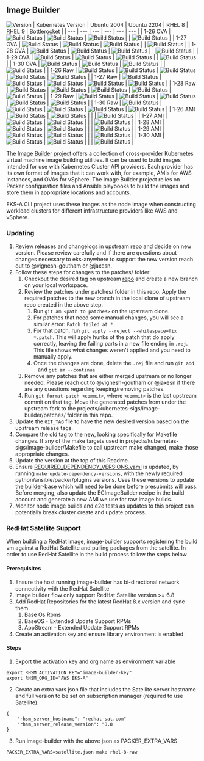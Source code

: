 ## **Image Builder**
![Version](https://img.shields.io/badge/version-v0.1.38-blue)
| Kubernetes Version | Ubuntu 2004 | Ubuntu 2204 | RHEL 8 | RHEL 9 | Bottlerocket |
| --- | --- | --- | --- | --- | --- |
| 1-26 OVA | ![Build Status](https://codebuild.us-west-2.amazonaws.com/badges?uuid=eyJlbmNyeXB0ZWREYXRhIjoiNHlZUlIya0swSDQ2L0g3TGxTVFFCRGtEZlp2TWx1OXhwVXhZVUNOVDNGazZpK2EyUDdlQzloQ2lYaTIyWVpvNGN0VzJaM2RIQi9qYWxlaWtaampacXdJPSIsIml2UGFyYW1ldGVyU3BlYyI6Ik84cjNXME9aUGE5Sm5ucUkiLCJtYXRlcmlhbFNldFNlcmlhbCI6MX0%3D&branch=main) | ![Build Status](https://codebuild.us-west-2.amazonaws.com/badges?uuid=eyJlbmNyeXB0ZWREYXRhIjoiT3hiT2NyTWc3R01qZVlLMkgzcHFySXJGQ3liODdPRFlHdXBhdmtxbG9QbFhGQXcrWnB0WDU4aENVTlliODN2aDFpYXhjS0FjRWhJY0p5dWtyU3duTGVBPSIsIml2UGFyYW1ldGVyU3BlYyI6ImZsTGJmcm1VUXJHcGVQNUMiLCJtYXRlcmlhbFNldFNlcmlhbCI6MX0%3D&branch=main) | ![Build Status](https://codebuild.us-west-2.amazonaws.com/badges?uuid=eyJlbmNyeXB0ZWREYXRhIjoicWtnQjRoWURiTUsvOWZVcVNhKytuWFY1emhBRnJTbEF2RXFFT3JoRWRzRlVzZTRJNWg4VDRoM3REQXBRbSttMVltblQxQjVKRGJEMVFqb0ZsVkJhNUJFPSIsIml2UGFyYW1ldGVyU3BlYyI6IlZSSUF1WXQzdEhPU0ZlQzYiLCJtYXRlcmlhbFNldFNlcmlhbCI6MX0%3D&branch=main) | | ![Build Status](https://codebuild.us-west-2.amazonaws.com/badges?uuid=eyJlbmNyeXB0ZWREYXRhIjoicWhVbUt4VXlQVjhGMjN3MmtZTTV3R0NVWUZEQmRYbE51RlBRQUZPektLaTI5N0wvK3k1UUt2WEhVVldvRzlKTkxFTGtpNkhaUXRMZ0RaUjRQWDRVR0EwPSIsIml2UGFyYW1ldGVyU3BlYyI6InlOR3hJbktWMFZJMjlHMWciLCJtYXRlcmlhbFNldFNlcmlhbCI6MX0%3D&branch=main) |
| 1-27 OVA | ![Build Status](https://codebuild.us-west-2.amazonaws.com/badges?uuid=eyJlbmNyeXB0ZWREYXRhIjoiQ2tIeHZ6ZG1XSTBTaFl4NGxIQWorbm4rYlNESmJybTJIZ3VtVGNrZUpvWUh3TG9zTzdhNXJvMkFxRGpBWWhEbFZ1aWppUjRhMTZkdU1EaGlQMW5EKzFVPSIsIml2UGFyYW1ldGVyU3BlYyI6IlFrQ0pRRDFXM01iRFBhQkciLCJtYXRlcmlhbFNldFNlcmlhbCI6MX0%3D&branch=main) | ![Build Status](https://codebuild.us-west-2.amazonaws.com/badges?uuid=eyJlbmNyeXB0ZWREYXRhIjoiQ0J4Qno3QmZsY1FYQUxmZC9hU3JFd0k2ZHpnSGhkSDc5MUxWdVlFU3JZclRKQ2NrR3lhQWFOVXV6aWhGakFYbWxJbnhkck1HWE5ua2kzMFMybW14dllvPSIsIml2UGFyYW1ldGVyU3BlYyI6ImxqbTZISWNyaCtzOFB3RUsiLCJtYXRlcmlhbFNldFNlcmlhbCI6MX0%3D&branch=main) | ![Build Status](https://codebuild.us-west-2.amazonaws.com/badges?uuid=eyJlbmNyeXB0ZWREYXRhIjoiMlFmL2ljUVVBSHh3eFI3QTAvVzNUL2RYaElvaTl0NGpOa0tPeUlld3hLenlMNWluOUE5NG0veXlKZ05RYUgvblI1VzlCeWtsdEwzZFdEYXhqNlptblpFPSIsIml2UGFyYW1ldGVyU3BlYyI6IkZURS96YW5CRHV5NU5xUWQiLCJtYXRlcmlhbFNldFNlcmlhbCI6MX0%3D&branch=main) | | ![Build Status](https://codebuild.us-west-2.amazonaws.com/badges?uuid=eyJlbmNyeXB0ZWREYXRhIjoiaHFNbVJsMlNObjB2Rmo2UUZ2RHIyc0k4WkowWkZ2RFpRS3dpRXc4VUEvbDBTVjZPZW9aY01Ga0ZONWZPS2YyVllhdmMwdXh0eGlYR3lOTDZ6aFEwbGxFPSIsIml2UGFyYW1ldGVyU3BlYyI6Iko3NUNaUWg0MkljOEZhSzEiLCJtYXRlcmlhbFNldFNlcmlhbCI6MX0%3D&branch=main) |
| 1-28 OVA | ![Build Status](https://codebuild.us-west-2.amazonaws.com/badges?uuid=eyJlbmNyeXB0ZWREYXRhIjoiQzE0RjNFaFBPSlpOZTRreUtYL0xrYjRzT3N4SnZSQnRiZklscTlMeWgrUkFzZFhhUHM1VW1jWEtra25ZSlVhb1RDMEZVL2hCVVByOTAxVmpQa0lwNnJNPSIsIml2UGFyYW1ldGVyU3BlYyI6IlpwalVhUkpXOGl3cmcvZlYiLCJtYXRlcmlhbFNldFNlcmlhbCI6MX0%3D&branch=main) | ![Build Status](https://codebuild.us-west-2.amazonaws.com/badges?uuid=eyJlbmNyeXB0ZWREYXRhIjoiaXBrVGdXN1d4bFg4ZFdrVEV6YW5HZ2RtTVI5bEYrTmExUDJVSkRYQnZqMFJWdnA0OU9FV09kalVqQkNLTjlxMVhyTWRwTjNDMWNJTzhSZzNxaXJ1K0pBPSIsIml2UGFyYW1ldGVyU3BlYyI6IkNsVG5wSmR3aVNZZFl0bTgiLCJtYXRlcmlhbFNldFNlcmlhbCI6MX0%3D&branch=main) | ![Build Status](https://codebuild.us-west-2.amazonaws.com/badges?uuid=eyJlbmNyeXB0ZWREYXRhIjoiZzFvblF1STgyQWl1VlhlRTdJOFg5dWRXNGtiR3pXMDRObVlFYUVRdVlwZVQyckxGS3M5K29FVzdCcThyR00rQlNpVzEyUS9ockhnbndVS2Z0WGhLMHd3PSIsIml2UGFyYW1ldGVyU3BlYyI6IkJSdkNhTjFXSEU2VlY5UCsiLCJtYXRlcmlhbFNldFNlcmlhbCI6MX0%3D&branch=main) | | ![Build Status](https://codebuild.us-west-2.amazonaws.com/badges?uuid=eyJlbmNyeXB0ZWREYXRhIjoiNjJCM1Z3VU4rVVY3eW9OTEVPaGZXK3J4YXdSaU51K3BjUjNOSzFJMmo1Q0lmZXdicVRzOTFMTmxuR2NkcTZSNUxBWCtvUDRlZHRHbFFYSWRvR05qbjZrPSIsIml2UGFyYW1ldGVyU3BlYyI6IisrQlRQcjFmL1RodmsxYkUiLCJtYXRlcmlhbFNldFNlcmlhbCI6MX0%3D&branch=main) |
| 1-29 OVA | ![Build Status](https://codebuild.us-west-2.amazonaws.com/badges?uuid=eyJlbmNyeXB0ZWREYXRhIjoiRnd0ZWNDVEdlRGQ3cnRiYUE4Mmt1dUV1R1VJWTFjSXRhWkNCR3pGSTJWazF1NUtGdGQ2cG9ldWd1anlEUzVzZThBc09WNmNVc3ZxU213UHZkVXM1UFhRPSIsIml2UGFyYW1ldGVyU3BlYyI6Ii9SRFlqMUc3OFd0RGsrbHEiLCJtYXRlcmlhbFNldFNlcmlhbCI6MX0%3D&branch=main) | ![Build Status](https://codebuild.us-west-2.amazonaws.com/badges?uuid=eyJlbmNyeXB0ZWREYXRhIjoiNTBKcFRtVHNKWVFIazc2cUpCdndpT1lBTXBJUEQ2NjNOTnJXS01xM3pCaUVJNzFNTDc3ejBnc3FUZkZ5QWxsOFBjVzV6ZG1JVi82M3huNTk5cnhzVEFVPSIsIml2UGFyYW1ldGVyU3BlYyI6InFmZ0NKMjdrQTh1ZS9lVzgiLCJtYXRlcmlhbFNldFNlcmlhbCI6MX0%3D&branch=main) | ![Build Status](https://codebuild.us-west-2.amazonaws.com/badges?uuid=eyJlbmNyeXB0ZWREYXRhIjoiSFBPUWJaSkdkd00xQzJ4UXRrTlhQN2NaYmVxQ1ZoTEJBemJxR0pHTkdDbHppTWV0ejU4bzhNQmFBUWRSOGhiN2hmTUdpSHpEaHVTc25QdXBROHQ1bTFBPSIsIml2UGFyYW1ldGVyU3BlYyI6InVML1g4aXZqdEdpdncyVTAiLCJtYXRlcmlhbFNldFNlcmlhbCI6MX0%3D&branch=main) | | ![Build Status](https://codebuild.us-west-2.amazonaws.com/badges?uuid=eyJlbmNyeXB0ZWREYXRhIjoiYTF4S0htTFdnZWxZNk1GVG11SlF0KzV5elFjT3lKeXFpaEdsLzlRSnM2QzNZTVFuenVRNE5FZWl3YVl3S0dWb3VmamJ1d3Zjb2t5UGNzTFRCMk4vaVNvPSIsIml2UGFyYW1ldGVyU3BlYyI6Ii9TSnhHaGF2NWRmbUlBTUgiLCJtYXRlcmlhbFNldFNlcmlhbCI6MX0%3D&branch=main) |
| 1-30 OVA | ![Build Status](https://codebuild.us-west-2.amazonaws.com/badges?uuid=eyJlbmNyeXB0ZWREYXRhIjoieDlTSGtsNzc2Sk85STRnS1Z2a2l5ZEljNlVXNTZsQlZ2a2VJUTRmZ1lrOUJITjhUMHJ3QVBpUjZvQXFEZGxPRm5PMG82R0IxRE90bVFOTkMrbisrQ3dVPSIsIml2UGFyYW1ldGVyU3BlYyI6IlpIMmFINjUxaWU4L3MvWlIiLCJtYXRlcmlhbFNldFNlcmlhbCI6MX0%3D&branch=main) | ![Build Status](https://codebuild.us-west-2.amazonaws.com/badges?uuid=eyJlbmNyeXB0ZWREYXRhIjoiYlJBdUMyK2h2elNkeEtKSlI3b1EzT0tLSXhQcjl0eHZhQko3Wno4UTVOSHJnMnZDTld3QStnTVhQMzFHaEN0TVVPekFqNUlpZlR5SDlWd3h3UTUybjUwPSIsIml2UGFyYW1ldGVyU3BlYyI6IlYxd2htNEFhU1FXaGZNRksiLCJtYXRlcmlhbFNldFNlcmlhbCI6MX0%3D&branch=main) | ![Build Status](https://codebuild.us-west-2.amazonaws.com/badges?uuid=eyJlbmNyeXB0ZWREYXRhIjoieEt6MXczVHpCRGYwazZwR1pzeUtqTEVzdUdGWW5McHZJN2JoWHBDcXQrTEtHeVdZckdLclZlcnVtM1MvSG9iTEVFb1JrSGZTZThBVURsOVIrMHhJQ0ZJPSIsIml2UGFyYW1ldGVyU3BlYyI6IkJxbGdnMm1rdFhreFlIYXgiLCJtYXRlcmlhbFNldFNlcmlhbCI6MX0%3D&branch=main) | | ![Build Status](https://codebuild.us-west-2.amazonaws.com/badges?uuid=eyJlbmNyeXB0ZWREYXRhIjoiYTZneUxYOENvT3VVRW1RV3VXRUFYNlNKMTRHeXl3cGNqSXNJM0FQTE15blJncExUYjVuQXN3UUFxZFBpeVdnQmJZM1N2WkxnVWg0ZWRyUFlLdlNiNmpNPSIsIml2UGFyYW1ldGVyU3BlYyI6IlpsN3pka0lscXJ4RGpxMmkiLCJtYXRlcmlhbFNldFNlcmlhbCI6MX0%3D&branch=main) |
| 1-26 Raw | ![Build Status](https://codebuild.us-west-2.amazonaws.com/badges?uuid=eyJlbmNyeXB0ZWREYXRhIjoiQlIvVElrNGNJNTBUY01xTHoySC9wV0ZRRC9sT3gxV1V5WXhHbWh2UHRKV3p0bTRZNXY3Qld4RFN3V292RXFPU05xSWllOHl3cVRZTCthMEc2bXVvU2RJPSIsIml2UGFyYW1ldGVyU3BlYyI6ImNVOUFOb2RDZDh3QnArcjkiLCJtYXRlcmlhbFNldFNlcmlhbCI6MX0%3D&branch=main) | ![Build Status](https://codebuild.us-west-2.amazonaws.com/badges?uuid=eyJlbmNyeXB0ZWREYXRhIjoiYWNXVW1BWlIvYUZYbG5aUFFlV2FEMXlWTjRrb0lMRVZTQVAxSkE1dDZDZUJoY0ErcGVhb2szVUxOZ1FmZi9YaDNOQmpuci92VUdtUlJOWmhaYkkwcFFJPSIsIml2UGFyYW1ldGVyU3BlYyI6ImwzTTZsNndhYlR3M1J6UWQiLCJtYXRlcmlhbFNldFNlcmlhbCI6MX0%3D&branch=main) | ![Build Status](https://codebuild.us-west-2.amazonaws.com/badges?uuid=eyJlbmNyeXB0ZWREYXRhIjoibFBFOFNhZnpjOUtwSzRPVnZGVkJuS1VHV1M3TkQ0cE5GWlA0UDVZdm5XZkFmTkhWYUpUUm9FSTZIM3RUVk1uZGNkOWI4MGdYRUNZTFBYVm84czhiWUFjPSIsIml2UGFyYW1ldGVyU3BlYyI6IkFNd1V4Q3M1VE9jemkwb00iLCJtYXRlcmlhbFNldFNlcmlhbCI6MX0%3D&branch=main) | ![Build Status](https://codebuild.us-west-2.amazonaws.com/badges?uuid=eyJlbmNyeXB0ZWREYXRhIjoiVlVUd25IeUYyaDZPL1p4Q25qOEFHdUpiNjNNSkMvbHNWbUpJWDdISGtSK0o3Q3ZoRFRLcnkvSklvR1F0T3JVTUdQYmc0OXhNVkEzV0g4NjhuaGxpKytJPSIsIml2UGFyYW1ldGVyU3BlYyI6ImZHamFrVUlKQ3BtNXNTc2IiLCJtYXRlcmlhbFNldFNlcmlhbCI6MX0%3D&branch=main) | ![Build Status](https://codebuild.us-west-2.amazonaws.com/badges?uuid=eyJlbmNyeXB0ZWREYXRhIjoid3pnYkdSRjNuMktEbGducnROWFVGekl2djF2RS9MWVpOMjMzWkM5dnlsRDdvaTF6TyswWGFId2taY1hqcWRZREFFTFdiektRSWJFNXB4eDNzbFoyNEtvPSIsIml2UGFyYW1ldGVyU3BlYyI6Im9UZDFLYUZubkhlQWh5UDYiLCJtYXRlcmlhbFNldFNlcmlhbCI6MX0%3D&branch=main) |
| 1-27 Raw | ![Build Status](https://codebuild.us-west-2.amazonaws.com/badges?uuid=eyJlbmNyeXB0ZWREYXRhIjoiOFh3eDVvV2NuaXFLUHZqdHRmeHdnUmRtYzdhcVBmMStzU3lJWVFvQW44MURUMUpuQ1lubWNOTU4wOWZYT1lZcUhqT2lDQS9yTG02cWxnWCtLb3prTlRJPSIsIml2UGFyYW1ldGVyU3BlYyI6Ik5tSnB2SFJRY01xb01TRGQiLCJtYXRlcmlhbFNldFNlcmlhbCI6MX0%3D&branch=main) | ![Build Status](https://codebuild.us-west-2.amazonaws.com/badges?uuid=eyJlbmNyeXB0ZWREYXRhIjoiSXBaRVYwOE9uMXhnM3dkMUs3eVJuUXBLZ0dsWGx4V1hzQ0ZEeTNPTkt6MG1aWjRSYms2Umc3dm1uY3Zid0xpYmdnRUZwOEExeWdIVUxpUjRrc0pnQ3NzPSIsIml2UGFyYW1ldGVyU3BlYyI6InQrK1lwZU81bXZqQjJob1ciLCJtYXRlcmlhbFNldFNlcmlhbCI6MX0%3D&branch=main) | ![Build Status](https://codebuild.us-west-2.amazonaws.com/badges?uuid=eyJlbmNyeXB0ZWREYXRhIjoiMmpxS0xzaTFKYk5mZWZMdjhCanplcVgxNFZ6Y1ZmWXpzcHpHNVJyNnM1ZzhpekpqbVhvSVY4N3J0eWdOWXlpMGozdnl6bklWK0ZGcHI0SzZNWWJzQmQ0PSIsIml2UGFyYW1ldGVyU3BlYyI6Ikl2b1hZTGxobFBWWjdDY1IiLCJtYXRlcmlhbFNldFNlcmlhbCI6MX0%3D&branch=main) | ![Build Status](https://codebuild.us-west-2.amazonaws.com/badges?uuid=eyJlbmNyeXB0ZWREYXRhIjoiMTdZNUtVdVRIOXBJcFVIOTQ4dVlNY2NqUzd5MlAzQlVRN3V0M3RQaDdwT0xhNFFwbWQyZktRRHVaTzl6U0FJMkpHZmJ1VkZWck1OQW4yUHg0TDdvdzBzPSIsIml2UGFyYW1ldGVyU3BlYyI6Iklvd2ZObnhwVitNOVpZb0QiLCJtYXRlcmlhbFNldFNlcmlhbCI6MX0%3D&branch=main) | ![Build Status](https://codebuild.us-west-2.amazonaws.com/badges?uuid=eyJlbmNyeXB0ZWREYXRhIjoiZmIvT3hrSDlLSDZ2eTJEYVpiTlRDZ3NMRDE3RGNKOUkweSthd1k3Y25DeU1OTGNuVzY1V0FqU2hEdjByOXY3dHFsejFDYXlFa0tHNSs2RU5mdkQ5WlRNPSIsIml2UGFyYW1ldGVyU3BlYyI6IkN4RmI1NW9lcDk0OVRUTU0iLCJtYXRlcmlhbFNldFNlcmlhbCI6MX0%3D&branch=main) |
| 1-28 Raw | ![Build Status](https://codebuild.us-west-2.amazonaws.com/badges?uuid=eyJlbmNyeXB0ZWREYXRhIjoiSXJQMmZFMHF2SHYzbEtVRkY3OTQ2eXlsOHE4NmthaEZ3Y2tMRkI2YjZrMkFUQTd3Wjg0MlZEaVRvZjFhdjBRSE9mZVZyL0EyMGQvM1BqU294WUplc1Y0PSIsIml2UGFyYW1ldGVyU3BlYyI6IjZyYUVDS2pUdFRhUUYzMVoiLCJtYXRlcmlhbFNldFNlcmlhbCI6MX0%3D&branch=main) | ![Build Status](https://codebuild.us-west-2.amazonaws.com/badges?uuid=eyJlbmNyeXB0ZWREYXRhIjoiS1JRaEtqbTg1MCtZNkdJT0pUY1lrUjhXUFFFV044TVZxSi9HaGtkMGtEdURBamxrcU5XNG9WRDFjOG95V05OWk5JajczRm9OWkR6eGtEUVU5NllPZjRrPSIsIml2UGFyYW1ldGVyU3BlYyI6InZUMFg2QXk2VFd0TjcxVFIiLCJtYXRlcmlhbFNldFNlcmlhbCI6MX0%3D&branch=main) | ![Build Status](https://codebuild.us-west-2.amazonaws.com/badges?uuid=eyJlbmNyeXB0ZWREYXRhIjoiclhFaU9UN0JRTW5jWUE4VkdNS0c4bVh0MllVZnc0c1VpTS8zanBodnRucVd6U094SnVzTTZrcW03a3RaZ1A3cThManpDVWh0b1Q4TUwrdXhxZ05sQzZjPSIsIml2UGFyYW1ldGVyU3BlYyI6IitqSGV0SkRKUzQvZS9IOWoiLCJtYXRlcmlhbFNldFNlcmlhbCI6MX0%3D&branch=main) | ![Build Status](https://codebuild.us-west-2.amazonaws.com/badges?uuid=eyJlbmNyeXB0ZWREYXRhIjoiT053WVVsUkY1eGhaeUxMdEdKKzJKekQ2aGUzcGJMekJRdlRuRzZWaUxvWlZPVms3Y1BKcDZSS1RZWllSandqRWtoempUOUJZY3VzWjJkQWZlbWNBdDVnPSIsIml2UGFyYW1ldGVyU3BlYyI6ImR5SHpPWGJoT0x0aVpsZjQiLCJtYXRlcmlhbFNldFNlcmlhbCI6MX0%3D&branch=main) | ![Build Status](https://codebuild.us-west-2.amazonaws.com/badges?uuid=eyJlbmNyeXB0ZWREYXRhIjoidENKNmxQSDh3U2ZlMk10dnZ4RmYxcTdPL1k0SUVsM3dncjVPU2xoT0lqdDZEOWF0RkxFeGg0ZEt2UmJobm8vVXZhd3d2dWplNlYwV2lhMHk5QmhRKzVNPSIsIml2UGFyYW1ldGVyU3BlYyI6InZyUGtaQzdXc3FPd3QwbUYiLCJtYXRlcmlhbFNldFNlcmlhbCI6MX0%3D&branch=main) |
| 1-29 Raw | ![Build Status](https://codebuild.us-west-2.amazonaws.com/badges?uuid=eyJlbmNyeXB0ZWREYXRhIjoiakRqVDJhbUpFY1Q5WFFyU24vU2Jsemt0UlFyZTZBQWJDRFc5TGRvR3FoV254cWdxSHJSeEtwT1RQMHJxV0JsNmE2MGFHTjlSc3NLTW83MkhPV1pldzFzPSIsIml2UGFyYW1ldGVyU3BlYyI6InhHVDBVbmE0U2tza0FudDkiLCJtYXRlcmlhbFNldFNlcmlhbCI6MX0%3D&branch=main) | ![Build Status](https://codebuild.us-west-2.amazonaws.com/badges?uuid=eyJlbmNyeXB0ZWREYXRhIjoiaFI4cVZrQWNyaHdkRkhvdU15Q05EOW40NkFIM01uc2ovSmZxRms1eVVhZDkrb3BWZFFrQWZlcE0wemVPZW1Yak4yNElXRDliWHVLZDcwZHhQQTFSVUxBPSIsIml2UGFyYW1ldGVyU3BlYyI6IncvdmM3VTdBdTZJdS91RCsiLCJtYXRlcmlhbFNldFNlcmlhbCI6MX0%3D&branch=main) | ![Build Status](https://codebuild.us-west-2.amazonaws.com/badges?uuid=eyJlbmNyeXB0ZWREYXRhIjoiQzREZXZWZ0kzWjc3T3cvalF0MWl0MmhyTGorb1FqNnE3cHRQWkpiYmRWREttSDR6TU4rUHdacVRJQnRuM25FcHhqRFNqa2xGOC9VV0RJT1FhMGVIOTBZPSIsIml2UGFyYW1ldGVyU3BlYyI6IlBiK3AzTnJPNE5rSjQwTEEiLCJtYXRlcmlhbFNldFNlcmlhbCI6MX0%3D&branch=main) | ![Build Status](https://codebuild.us-west-2.amazonaws.com/badges?uuid=eyJlbmNyeXB0ZWREYXRhIjoiMk1HNGQ5bThmYmZUNGs1UjgxUkhoa0FoVHF2Tlg3WVRXalBtazVhc0VoblEvd2NVb1ZISVJ2T1orODkzKy94NWE1VnEwWHNwRnFyVUd1cTVta3RBY0I0PSIsIml2UGFyYW1ldGVyU3BlYyI6IkU0RHN6M2cwbnVyWWVvTjciLCJtYXRlcmlhbFNldFNlcmlhbCI6MX0%3D&branch=main) | ![Build Status](https://codebuild.us-west-2.amazonaws.com/badges?uuid=eyJlbmNyeXB0ZWREYXRhIjoiSk02ZG9ralhIVTBUclMzSXVmVWFQeXRPVnF5RXNRMkY1YVFtalNkSlNUQnpIbWRJcHV1V0pxK3A1UEJqdUFkeHp0RnZYNnNxNHBJNUowV1dzTDk5QnhZPSIsIml2UGFyYW1ldGVyU3BlYyI6Imlpdlh4VmpSWGo3cWpiU08iLCJtYXRlcmlhbFNldFNlcmlhbCI6MX0%3D&branch=main) |
| 1-30 Raw | ![Build Status](https://codebuild.us-west-2.amazonaws.com/badges?uuid=eyJlbmNyeXB0ZWREYXRhIjoiY3dMYURNcDg4U3BrRC80SEdxMEVzUCtSSEQreHJjUlB1MXpnanU4ZHRiTjdkOUNqNlI5M1JaTGR4UDNpNDN5UE84Yzl4c2lvVWsxb2p1TzE1WmV4dlQ0PSIsIml2UGFyYW1ldGVyU3BlYyI6InNmS1hTVERWZmRQeHVzR1EiLCJtYXRlcmlhbFNldFNlcmlhbCI6MX0%3D&branch=main) | ![Build Status](https://codebuild.us-west-2.amazonaws.com/badges?uuid=eyJlbmNyeXB0ZWREYXRhIjoiNkNrY2RXTVlQK1NJTDdyNHBUSlhtMVM5WDJEc1U5MW1VMHVXUnBxS0xDU3duZzFmeURxS01lOXpvcTYrV2N0OVpVQVFLeDlTOFpVWGh0UVRDR2FWbmRRPSIsIml2UGFyYW1ldGVyU3BlYyI6Im9BSlVyYmg5Q0p4OUd3SGsiLCJtYXRlcmlhbFNldFNlcmlhbCI6MX0%3D&branch=main) | ![Build Status](https://codebuild.us-west-2.amazonaws.com/badges?uuid=eyJlbmNyeXB0ZWREYXRhIjoibEpxeTkvelliZmdjdThwbXVUT0JIa25lUWRsajJHMlVaNnpFRFlhTkNmUjRTbjVmWFpmeVJsNTJuSzI5VXQxK2NCZElHWFBtcGZsZ3ExQ1lidkZFYzZrPSIsIml2UGFyYW1ldGVyU3BlYyI6IlZwK1JhajVnRnhkcExzK2wiLCJtYXRlcmlhbFNldFNlcmlhbCI6MX0%3D&branch=main) | ![Build Status](https://codebuild.us-west-2.amazonaws.com/badges?uuid=eyJlbmNyeXB0ZWREYXRhIjoickkyTkFjc2l4V0I4S2NXQWtEYS9oS3F2S1BzMGNNMXJaY3BhNmJhWGg0d2xScmplZU8xaGZUemNVbXNVQjFuMzBjUHNHRHdtQ011eVJvblJsTDMvakRrPSIsIml2UGFyYW1ldGVyU3BlYyI6IlFOa2huSkcxSjY5aEJ4R2EiLCJtYXRlcmlhbFNldFNlcmlhbCI6MX0%3D&branch=main) | ![Build Status](https://codebuild.us-west-2.amazonaws.com/badges?uuid=eyJlbmNyeXB0ZWREYXRhIjoic3NtSysvK1NieFVUeWlSUlNiWUVPamh0b3lXSE9wN2pQcVEvM04vbndYbjRJdE5jNEkraG1JL09rVXZsMnpFM042Zm13M1FoaHUyTUtaWFlNOENiaU5NPSIsIml2UGFyYW1ldGVyU3BlYyI6IlpvS3R2bUp4WGhWVjdSTk8iLCJtYXRlcmlhbFNldFNlcmlhbCI6MX0%3D&branch=main) |
| 1-26 AMI | ![Build Status](https://codebuild.us-west-2.amazonaws.com/badges?uuid=eyJlbmNyeXB0ZWREYXRhIjoiQW1sVFhiUVlGUTA4eXl1UFNtVUFVeDFkWXByS3l6ZlMwSFpXbU4rbElHOEhjZ3F2MDR0YkV2clFiN0tyZEVCRVNDTkg4aGlqZUREUkN3RExwdlBiMkhnPSIsIml2UGFyYW1ldGVyU3BlYyI6IlVyeWs4eDVGQ0UrdFNsTUsiLCJtYXRlcmlhbFNldFNlcmlhbCI6MX0%3D&branch=main) | ![Build Status](https://codebuild.us-west-2.amazonaws.com/badges?uuid=eyJlbmNyeXB0ZWREYXRhIjoiZXBpdDBybE5kZGJ3SW1EaWhGWjFlSVNyOHNMRnJSbHpvNDZTK0VtUnJYdXlJN0Y5Mk1NYnFIcEhJeWNad3ZMVGlROTFSY0dPNkxNU3lpdUVJQkZSTmZBPSIsIml2UGFyYW1ldGVyU3BlYyI6Ii9wb1RhT1ZSVlNvRE5QOXEiLCJtYXRlcmlhbFNldFNlcmlhbCI6MX0%3D&branch=main) | | | ![Build Status](https://codebuild.us-west-2.amazonaws.com/badges?uuid=eyJlbmNyeXB0ZWREYXRhIjoiNDFtQjR6eWVObUdmOEYza2J2WUs4T2gxc2t5WkpxSHRGcmIwL1BteTFmdFBWbEhOb1MyOGU2dTZGTU9kRHhtTFhJbVJWUmcveEtkY1VEbW8yaXRMdlZFPSIsIml2UGFyYW1ldGVyU3BlYyI6IlNzdTN6QnArSFRDWXVWbmEiLCJtYXRlcmlhbFNldFNlcmlhbCI6MX0%3D&branch=main) |
| 1-27 AMI | ![Build Status](https://codebuild.us-west-2.amazonaws.com/badges?uuid=eyJlbmNyeXB0ZWREYXRhIjoibTFhTE93QXVnNGJMUXA2ZkVxYjI2SWMzYzFYYmdvaVdaOXhnUnNyQ0pLbnVvSmREYVI5eFZuTVV5Q1cra3VuY3hYb2RxYy8vZEpEMHlNUEdLMUdHZ0lJPSIsIml2UGFyYW1ldGVyU3BlYyI6ImoyNkZmTHAyRExKL2QwK1EiLCJtYXRlcmlhbFNldFNlcmlhbCI6MX0%3D&branch=main) | ![Build Status](https://codebuild.us-west-2.amazonaws.com/badges?uuid=eyJlbmNyeXB0ZWREYXRhIjoicitxczEvR0k2WG04cnRzYXh4bjlCR21FT0RrYld2b1I1NjJtQ2xVR2VBUTNLcHBiRWR0SVBtRDNwclRHa0tqZlVBMi8wdGt3amREeVpvaVpqRnJkbERNPSIsIml2UGFyYW1ldGVyU3BlYyI6Ik8wZDVlMGIxTW1WZXhSZG4iLCJtYXRlcmlhbFNldFNlcmlhbCI6MX0%3D&branch=main) | | | ![Build Status](https://codebuild.us-west-2.amazonaws.com/badges?uuid=eyJlbmNyeXB0ZWREYXRhIjoiRlJVV0xTbWhWRlBOSDU1dG9zVk8vRDcvTncyb3FScDBaVVh1akoyN3RhenVQZHlMY0hZdFJCcU11akxoSHVtbDJFWS81Z0dRekQ1U1k2NlZyY0ljbFFVPSIsIml2UGFyYW1ldGVyU3BlYyI6ImhiWGVhS0JFZ1R0dTl1QVAiLCJtYXRlcmlhbFNldFNlcmlhbCI6MX0%3D&branch=main) |
| 1-28 AMI | ![Build Status](https://codebuild.us-west-2.amazonaws.com/badges?uuid=eyJlbmNyeXB0ZWREYXRhIjoiMGpSaFExYjg5WTA2RjlvUmQxUkVSVzZPNlVFcm1YTmdtQ0gyZmR2Ylh5cFYxU0NOanI5WEo2L2RtY3JlRjJKek04TDBKVzl6NjNrUVphM1hjM3p5RXdJPSIsIml2UGFyYW1ldGVyU3BlYyI6IkJQRHFLeG1nNTR0NGJQVk4iLCJtYXRlcmlhbFNldFNlcmlhbCI6MX0%3D&branch=main) | ![Build Status](https://codebuild.us-west-2.amazonaws.com/badges?uuid=eyJlbmNyeXB0ZWREYXRhIjoiUWs3YWNEekRGWFVJNTlnd3JDd3FJR3dTQ0pSSFE3NDI5cktXV3BQSGJmaUpBalBwODBoUlZqT1VPckFJcVBRTkZkVFVqWDN2NGNvRnkwKzhwK1o3VVN3PSIsIml2UGFyYW1ldGVyU3BlYyI6IndxaHpNUlRUM3dpVDUyTGIiLCJtYXRlcmlhbFNldFNlcmlhbCI6MX0%3D&branch=main) | | | ![Build Status](https://codebuild.us-west-2.amazonaws.com/badges?uuid=eyJlbmNyeXB0ZWREYXRhIjoibW9qVTcyTEhXZ1NFNFJoanJTdjdWd3N2UklsWEl1ZndCcjU3eUh5MUliRmx6bmQ5TE5WcFlxYnc1V3o5RUtUbUxGUzh3TmthSzJyZU4yRlQ5QUNHRXdZPSIsIml2UGFyYW1ldGVyU3BlYyI6ImtYMEpWeWc5dzN6MjBDbTIiLCJtYXRlcmlhbFNldFNlcmlhbCI6MX0%3D&branch=main) |
| 1-29 AMI | ![Build Status](https://codebuild.us-west-2.amazonaws.com/badges?uuid=eyJlbmNyeXB0ZWREYXRhIjoiY0lUM1FzWDBnZEc1TDYyZCtQQ0ZlbGNVSEdBSDdoeTZpZUNaSWhId0gvZ0d5T0pKSEd3dkRsKzlRV3RJWTBVYzNEbEpKVmtONzltdXFyd2lYcHRNM084PSIsIml2UGFyYW1ldGVyU3BlYyI6Im11K3BnNStnanFSdGtOSjYiLCJtYXRlcmlhbFNldFNlcmlhbCI6MX0%3D&branch=main) | ![Build Status](https://codebuild.us-west-2.amazonaws.com/badges?uuid=eyJlbmNyeXB0ZWREYXRhIjoiMm1aczBXS21lVzFZWVdldldvOXdwaUFaMytHaFpmY3hBd1VuR3l6QkxWbHErTS9lTmZIaFNDYzErcGsxOXNQSlM3T3RRaVFHTm1zaHcxQm5RMWQwSGRVPSIsIml2UGFyYW1ldGVyU3BlYyI6IjVUbFNnV3dKUTF5SCtTSFkiLCJtYXRlcmlhbFNldFNlcmlhbCI6MX0%3D&branch=main) | | | ![Build Status](https://codebuild.us-west-2.amazonaws.com/badges?uuid=eyJlbmNyeXB0ZWREYXRhIjoib2JLTmVtZUl1d1doZkgraEthOUw5ZzhvWkJGUU15RjUwU0NKd254bUpjVmJoMHRtc2Y3SHlubGh4Zm8rbHRsVXFoT1ppeVRqNzlhb0dDQUlTK21mTFFRPSIsIml2UGFyYW1ldGVyU3BlYyI6InpPNFd2MDI3L3g4VEVNdm8iLCJtYXRlcmlhbFNldFNlcmlhbCI6MX0%3D&branch=main) |
| 1-30 AMI | ![Build Status](https://codebuild.us-west-2.amazonaws.com/badges?uuid=eyJlbmNyeXB0ZWREYXRhIjoiZWo3VUF3d1lvTWxEbW14R0p3aXZnK0VKcWtvMVBBZjVCdEg5Mlk3QkZyUlZiWEhMQ1hUSFF0bU8xUEQ2TTRTUHRhOFhhUXUxTktpWC9QbE12RHdJaFd3PSIsIml2UGFyYW1ldGVyU3BlYyI6ImZtTDNqN2JxclFqU1I1MXciLCJtYXRlcmlhbFNldFNlcmlhbCI6MX0%3D&branch=main) | ![Build Status](https://codebuild.us-west-2.amazonaws.com/badges?uuid=eyJlbmNyeXB0ZWREYXRhIjoiczIwbkdGWVJGTzVTWVE0L01OYmZzNXhwZHVSKzhKeGdySVltSFIxbGI3VkVWNkNSUllHRVAxQklrMFY3dmdjeXp6T2gzREZWK0VqRTkrbDlOaVBwc2NjPSIsIml2UGFyYW1ldGVyU3BlYyI6IlVmaUNTZnFjMC8rWjVLaHYiLCJtYXRlcmlhbFNldFNlcmlhbCI6MX0%3D&branch=main) | | | ![Build Status](https://codebuild.us-west-2.amazonaws.com/badges?uuid=eyJlbmNyeXB0ZWREYXRhIjoiYXkrbTVKeHZQMVY2NWdITzUvM0VjeERESFkvZmVIL0s1Y0UzL3VBT1VNdDRHQVZsVjdvcW1hRndtbXRLcGtFUjJjamlDOEFBdG03aU4wZzBsSXdhOXlNPSIsIml2UGFyYW1ldGVyU3BlYyI6Iit0NEhXSktxRGdyTStYZzkiLCJtYXRlcmlhbFNldFNlcmlhbCI6MX0%3D&branch=main) |

The [Image Builder project](https://github.com/kubernetes-sigs/image-builder) offers a collection of cross-provider Kubernetes virtual machine image building utilities. It can be used to build images intended for use with Kubernetes Cluster API providers. Each provider has its own format of images that it can work with, for example, AMIs for AWS instances, and OVAs for vSphere. The Image Builder project relies on Packer configuration files and Ansible playbooks to build the images and store them in appropriate locations and accounts.

EKS-A CLI project uses these images as the node image when constructing workload clusters for different infrastructure providers like AWS and vSphere.

### Updating

1. Review releases and changelogs in upstream [repo](https://github.com/kubernetes-sigs/image-builder) and decide on new version.
   Please review carefully and if there are questions about changes necessary to eks-anywhere to support the new version reach out to @vignesh-goutham or @jaxesn.
1. Follow these steps for changes to the patches/ folder:
    1. Checkout the desired tag on upstream [repo](https://github.com/kubernetes-sigs/image-builder) and create a new branch on your local workspace.
    1. Review the patches under patches/ folder in this repo. Apply the required patches to the new branch in the local clone of upstream repo created in the above step.
        1. Run `git am <path to patches>` on the upstream clone.
        1. For patches that need some manual changes, you will see a similar error: `Patch failed at *`
        1. For that patch, run `git apply --reject --whitespace=fix *.patch`. This will apply hunks of the patch that do apply correctly, leaving
           the failing parts in a new file ending in `.rej`. This file shows what changes weren't applied and you need to manually apply.
        1. Once the changes are done, delete the `.rej` file and run `git add .` and `git am --continue`
    1. Remove any patches that are either merged upstream or no longer needed. Please reach out to @vignesh-goutham or @jaxesn if there are any questions regarding keeping/removing patches.
    1. Run `git format-patch <commit>`, where `<commit>` is the last upstream commit on that tag. Move the generated patches from under the upstream fork to the projects/kubernetes-sigs/image-builder/patches/ folder in this repo.
1. Update the `GIT_TAG` file to have the new desired version based on the upstream release tags.
1. Compare the old tag to the new, looking specifically for Makefile changes. If any of the make targets used in projects/kubernetes-sigs/image-builder/Makefile to call upstream make changed, make those appropriate changes.
1. Update the version at the top of this Readme.
1. Ensure [REQUIRED_DEPENDENCY_VERSIONS.yaml](./REQUIRED_DEPENDENCY_VERSIONS.yaml) is updated, by running `make update-dependency-versions`, with the newly required python/ansible/packer/plugins versions. Uses these versions to update the [builder-base](https://github.com/aws/eks-distro-build-tooling/blob/main/builder-base/versions.yaml)
    which will need to be done before presubmits will pass. Before merging, also update the ECImageBuilder recipe in the build account and generate a new AMI we use for raw image builds.
1. Monitor node image builds and e2e tests as updates to this project can potentially break cluster create and update process.

### RedHat Satellite Support

When building a RedHat image, image-builder supports registering the build vm against a RedHat Satellite and pulling packages from the satellite.
In order to use RedHat Satellite in the build process follow the steps below

#### Prerequisites
1. Ensure the host running image-builder has bi-directional network connectivity with the RedHat Satellite
2. Image builder flow only support RedHat Satellite version >= 6.8
3. Add RedHat Repositories for the latest RedHat 8.x version and sync them
   1. Base Os Rpms 
   2. BaseOS - Extended Update Support RPMs
   3. AppStream - Extended Update Support RPMs
4. Create an activation key and ensure library environment is enabled

#### Steps
1. Export the activation key and org name as environment variable
```
export RHSM_ACTIVATION_KEY="image-builder-key"
export RHSM_ORG_ID="AWS EKS-A"
```
2. Create an extra vars json file that includes the Satellite server hostname and full version to be set on subscription manager (required to use Satellite).
```
{
    "rhsm_server_hostname": "redhat-sat.com"
    "rhsm_server_release_version": "8.8
}
```
3. Run image-builder with the above json as PACKER_EXTRA_VARS
```
PACKER_EXTRA_VARS=satellite.json make rhel-8-raw
```

